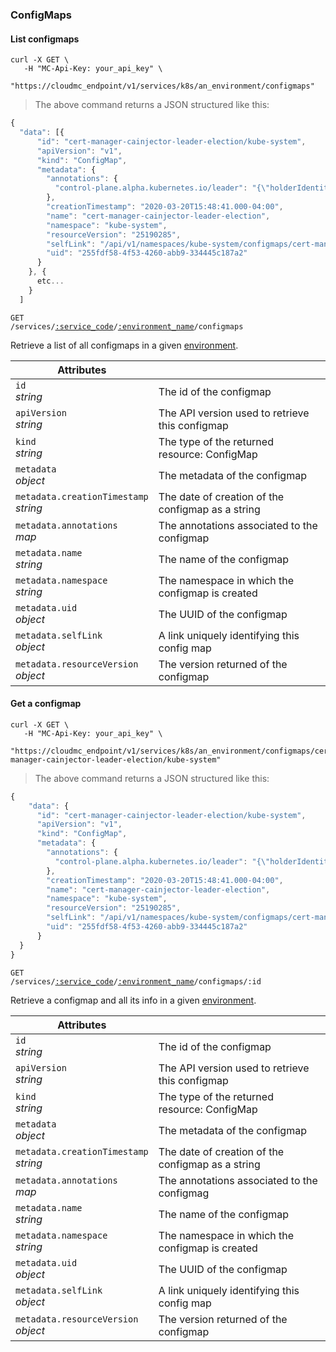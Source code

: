 ### ConfigMaps

<!-------------------- LIST CONFIG MAPS -------------------->

#### List configmaps

```shell
curl -X GET \
   -H "MC-Api-Key: your_api_key" \
   "https://cloudmc_endpoint/v1/services/k8s/an_environment/configmaps"
```

> The above command returns a JSON structured like this:

```js
{
  "data": [{
      "id": "cert-manager-cainjector-leader-election/kube-system",
      "apiVersion": "v1",
      "kind": "ConfigMap",
      "metadata": {
        "annotations": {
          "control-plane.alpha.kubernetes.io/leader": "{\"holderIdentity\":\"cert-manager-cainjector-54c4796c5d-9txng_7d63d35e-a197-497b-9b5f-c9722aabc6cd\",\"leaseDurationSeconds\":15,\"acquireTime\":\"2020-06-14T02:01:27Z\",\"renewTime\":\"2020-06-16T19:54:04Z\",\"leaderTransitions\":23}"
        },
        "creationTimestamp": "2020-03-20T15:48:41.000-04:00",
        "name": "cert-manager-cainjector-leader-election",
        "namespace": "kube-system",
        "resourceVersion": "25190285",
        "selfLink": "/api/v1/namespaces/kube-system/configmaps/cert-manager-cainjector-leader-election",
        "uid": "255fdf58-4f53-4260-abb9-334445c187a2"
      }
    }, {
      etc...
    } 
  ]
```

<code>GET /services/<a href="#administration-service-connections">:service_code</a>/<a href="#administration-environments">:environment_name</a>/configmaps</code>

Retrieve a list of all configmaps in a given [environment](#administration-environments).

| Attributes                                 | &nbsp;                                                  |
| ------------------------------------------ | ------------------------------------------------------- |
| `id` <br/>_string_                         | The id of the configmap                                 |
| `apiVersion` <br/>_string_                 | The API version used to retrieve this configmap         |
| `kind` <br/>_string_                       | The type of the returned resource: ConfigMap            |
| `metadata` <br/>_object_                   | The metadata of the configmap                           |
| `metadata.creationTimestamp` <br/>_string_ | The date of creation of the configmap as a string       |
| `metadata.annotations` <br/>_map_          | The annotations associated to the configmap             |
| `metadata.name` <br/>_string_              | The name of the configmap                               |
| `metadata.namespace` <br/>_string_         | The namespace in which the configmap is created         |
| `metadata.uid` <br/>_object_               | The UUID of the configmap                               |
| `metadata.selfLink` <br/>_object_          | A link uniquely identifying this config map             |
| `metadata.resourceVersion` <br/>_object_   | The version returned of the configmap                   |


<!-------------------- GET A configmap -------------------->

#### Get a configmap

```shell
curl -X GET \
   -H "MC-Api-Key: your_api_key" \
   "https://cloudmc_endpoint/v1/services/k8s/an_environment/configmaps/cert-manager-cainjector-leader-election/kube-system"
```

> The above command returns a JSON structured like this:

```js
{
    "data": {
      "id": "cert-manager-cainjector-leader-election/kube-system",
      "apiVersion": "v1",
      "kind": "ConfigMap",
      "metadata": {
        "annotations": {
          "control-plane.alpha.kubernetes.io/leader": "{\"holderIdentity\":\"cert-manager-cainjector-54c4796c5d-9txng_7d63d35e-a197-497b-9b5f-c9722aabc6cd\",\"leaseDurationSeconds\":15,\"acquireTime\":\"2020-06-14T02:01:27Z\",\"renewTime\":\"2020-06-16T19:54:04Z\",\"leaderTransitions\":23}"
        },
        "creationTimestamp": "2020-03-20T15:48:41.000-04:00",
        "name": "cert-manager-cainjector-leader-election",
        "namespace": "kube-system",
        "resourceVersion": "25190285",
        "selfLink": "/api/v1/namespaces/kube-system/configmaps/cert-manager-cainjector-leader-election",
        "uid": "255fdf58-4f53-4260-abb9-334445c187a2"
      }
  }
}
```

<code>GET /services/<a href="#administration-service-connections">:service_code</a>/<a href="#administration-environments">:environment_name</a>/configmaps/:id</code>

Retrieve a configmap and all its info in a given [environment](#administration-environments).

| Attributes                                 | &nbsp;                                                          |
| ------------------------------------------ | --------------------------------------------------------------- |
| `id` <br/>_string_                         | The id of the configmap                                        |
| `apiVersion` <br/>_string_                 | The API version used to retrieve this configmap                |
| `kind` <br/>_string_                       | The type of the returned resource: ConfigMap                   |
| `metadata` <br/>_object_                   | The metadata of the configmap                                  |
| `metadata.creationTimestamp` <br/>_string_ | The date of creation of the configmap as a string              |
| `metadata.annotations` <br/>_map_          | The annotations associated to the configmag                    |
| `metadata.name` <br/>_string_              | The name of the configmap                                      |
| `metadata.namespace` <br/>_string_         | The namespace in which the configmap is created                |
| `metadata.uid` <br/>_object_               | The UUID of the configmap                                      |
| `metadata.selfLink` <br/>_object_          | A link uniquely identifying this config map                    |
| `metadata.resourceVersion` <br/>_object_   | The version returned of the configmap                          |

